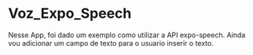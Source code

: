 # Voz_Expo_Speech
Nesse App, foi dado um exemplo como utilizar a API expo-speech.
Ainda vou adicionar um campo de texto para o usuario inserir o texto.
